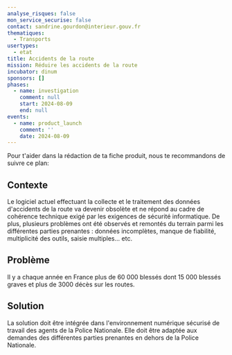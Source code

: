 ```yaml
---
analyse_risques: false
mon_service_securise: false
contact: sandrine.gourdon@interieur.gouv.fr
thematiques:
  - Transports
usertypes:
  - etat
title: Accidents de la route
mission: Réduire les accidents de la route
incubator: dinum
sponsors: []
phases:
  - name: investigation
    comment: null
    start: 2024-08-09
    end: null
events:
  - name: product_launch
    comment: ''
    date: 2024-08-09
---
```

Pour t'aider dans la rédaction de ta fiche produit, nous te recommandons de suivre ce plan: 


## Contexte

Le logiciel actuel effectuant la collecte et le traitement des données d'accidents de la route va devenir obsolète et ne répond au cadre de cohérence technique exigé par les exigences de sécurité informatique. 
De plus, plusieurs problèmes ont été observés et remontés du terrain parmi les différentes parties prenantes : données incomplètes, manque de fiabilité, multiplicité des outils, saisie multiples... etc. 

## Problème
Il y a chaque année en France plus de 60 000 blessés dont 15 000 blessés graves et plus de 3000 décès sur les routes. 

## Solution
La solution doit être intégrée dans l'environnement numérique sécurisé de travail des agents de la Police Nationale. 
Elle doit être adaptée aux demandes des différentes parties prenantes en dehors de la Police Nationale. 



